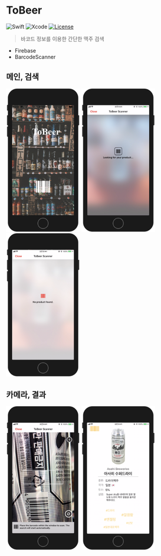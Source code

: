 # ToBeer
![Swift](https://img.shields.io/badge/Swift-4.0-orange.svg?style=flat-square) ![Xcode](https://img.shields.io/badge/Xcode-9-blue.svg?longCache=true&style=flat-square) [![License](https://img.shields.io/badge/License-MIT-green.svg?longCache=true&style=flat-square)](https://github.com/caudatus/SeoJaeHyeong_iOS_School6/blob/master/LICENSE)

> 바코드 정보를 이용한 간단한 맥주 검색
- Firebase
- BarcodeScanner

## 메인, 검색
<img src="/images/main.png" width="200px">
<img src="/images/searching.png" width="200px">
<img src="/images/noresult.png" width="200px">

<br/>

## 카메라, 결과
<img src="/images/cameraview.png" width="200px">
<img src="/images/result.png" width="200px">

<br/>
